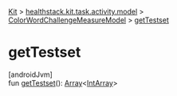
[Kit](../../../kit.html) > [healthstack.kit.task.activity.model](../index.html) > [ColorWordChallengeMeasureModel](index.html) > [getTestset](get-testset.html)



# getTestset



[androidJvm]\
fun [getTestset](get-testset.html)(): [Array](https://kotlinlang.org/api/latest/jvm/stdlib/kotlin/-array/index.html)&lt;[IntArray](https://kotlinlang.org/api/latest/jvm/stdlib/kotlin/-int-array/index.html)&gt;




